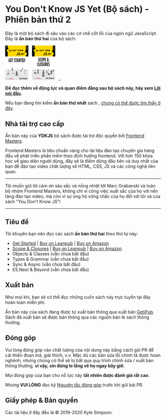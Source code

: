 # You Don't Know JS Yet (Bộ sách) - Phiên bản thứ 2

Đây là một bộ sách đi sâu vào các cơ chế cốt lỗi của ngôn ngữ JavaScript. Đây là **ấn bản thứ hai** của bộ sách:

<a href="https://leanpub.com/ydkjsy-get-started"><img src="get-started/images/cover.png" width="75"></a>&nbsp;&nbsp;
<a href="https://leanpub.com/ydkjsy-scope-closures"><img src="scope-closures/images/cover.png" width="75"></a>&nbsp;&nbsp;...

**Để đọc thêm về động lực và quan điểm đằng sau bộ sách này, hãy xem [Lời nói đầu](preface.md).**

Nếu bạn đang tìm kiếm **ấn bản thứ nhất** sách , [chúng có thể được tìm thấy ở đây](https://github.com/getify/You-Dont-Know-JS/blob/1st-ed/README.md).

## Nhà tài trợ cao cấp

Ấn bản này của **YDKJS** bộ sách được tài trợ độc quyền bởi [Frontend Masters](https://frontendmasters.com).

Frontend Masters là tiêu chuẩn vàng cho tài liệu đào tạo chuyên gia hàng đầu về phát triển phần mềm theo định hướng frontend. Với hơn 150 khóa học về giao diện người dùng, đây sẽ là điểm dừng đầu tiên và duy nhất của bạn để đào tạo video chất lượng về HTML, CSS, JS và các công nghệ liên quan.

----

Tôi muốn gửi lời cảm ơn sâu sắc và nồng nhiệt tới Marc Grabanski và toàn bộ nhóm Frontend Masters, không chỉ vì công việc xuất sắc của họ với nền tảng đào tạo video, mà còn vì sự ủng hộ vững chắc của họ đối với tôi và của sách "You Don't Know JS"!

----

## Tiêu đề

Tôi khuyên bạn nên đọc các sách **ấn bản thứ hai** theo thứ tự này:

* [Get Started](get-started/README.md) | [Buy on Leanpub](https://leanpub.com/ydkjsy-get-started) | [Buy on Amazon](https://www.amazon.com/dp/B084BNMN7T)
* [Scope & Closures](scope-closures/README.md) | [Buy on Leanpub](https://leanpub.com/ydkjsy-scope-closures) | [Buy on Amazon](https://www.amazon.com/dp/B08634PZ3N)
* Objects & Classes (vẫn chưa bắt đầu)
* Types & Grammar (vẫn chưa bắt đầu)
* Sync & Async (vẫn chưa bắt đầu)
* ES.Next & Beyond (vẫn chưa bắt đầu)

## Xuất bản

Như mọi khi, bạn sẽ có thể đọc những cuốn sách này trực tuyến tại đây hoàn toàn miễn phí.

Ấn bản này của sách đang được tự xuất bản thông qua xuất bản [GetiPub](https://geti.pub). Sách đã xuất bản sẽ được bán thông qua các nguồn bán lẻ sách thông thường.


## Đóng góp

Vui lòng đóng góp vào chất lượng của nội dung này bằng cách gửi PR để cải thiện đoạn mã, giải thích, v.v. Mặc dù các bản sửa lỗi chính tả được hoan nghênh, nhưng chúng có thể sẽ bị bắt qua quy trình chỉnh sửa / xuất bản thông thường, **vì vậy, xin đừng lo lắng về họ ngay bây giờ.**

Mọi đóng góp của bạn cho nỗ lực này **tất nhiên được đánh giá rất cao**.

Nhưng **VUI LÒNG** đọc kỹ [Nguyên tắc đóng góp](CONTRIBUTING.md) trước khi gửi bài PR.

## Giấy phép & Bản quyền

Các tài liệu ở đây đều là © 2019-2020 Kyle Simpson.

